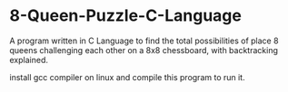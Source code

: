 # 8-Queen-Puzzle-C-Language
A program written in C Language to find the total possibilities of place 8 queens challenging each other on a 8x8 chessboard, with backtracking explained. 

install gcc compiler on linux and compile this program to run it. 

